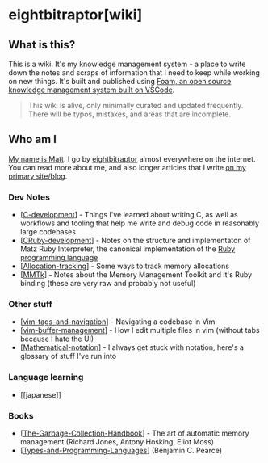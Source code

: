 # eightbitraptor[wiki]

## What is this?

This is a wiki. It's my knowledge management system - a place to write down the
notes and scraps of information that I need to keep while working on new things.
It's built and published using [Foam, an open source knowledge management system
built on VSCode](https://foambubble.github.io/foam/).

> This wiki is alive, only minimally curated and updated frequently. There will
> be typos, mistakes, and areas that are incomplete.

## Who am I

[My name is Matt](https://www.eightbitraptor.com/about). I go by
[eightbitraptor](https://www.eightbitraptor.com) almost everywhere on the
internet. You can read more about me, and also longer articles that I write [on
my primary site/blog](https://www.eightbitraptor.com).

### Dev Notes
* [[C-development]] - Things I've learned about writing C, as well as workflows
  and tooling that help me write and debug code in reasonably large codebases.
* [[CRuby-development]] - Notes on the structure and implementaton of Matz Ruby
  Interpreter, the canonical implementation of the [Ruby programming
  language](https://www.ruby-lang.org)
* [[Allocation-tracking]] - Some ways to track memory allocations
* [[MMTk]] - Notes about the Memory Management Toolkit and it's Ruby binding
  (these are very raw and probably not useful)

### Other stuff
* [[vim-tags-and-navigation]] - Navigating a codebase in Vim
* [[vim-buffer-management]] - How I edit multiple files in vim (without tabs
  because I hate the UI)
* [[Mathematical-notation]] - I always get stuck with notation, here's a
  glossary of stuff I've run into

### Language learning
* [[japanese]]

### Books

* [[The-Garbage-Collection-Handbook]] - The art of automatic memory management
  (Richard Jones, Antony Hosking, Eliot Moss)
* [[Types-and-Programming-Languages]] (Benjamin C. Pearce)

<!--<script src="{{ base.url | prepend: site.url }}/assets/dev-notes.js"></script><script>
</script>-->


[//begin]: # "Autogenerated link references for markdown compatibility"
[C-development]: c-development "C Development"
[CRuby-development]: cruby-development "CRuby Development"
[Allocation-tracking]: allocation-tracking "Allocation Tracking"
[MMTk]: mmtk "MMTk"
[vim-tags-and-navigation]: vim-tags-and-navigation "Vim Tags and Navigation"
[vim-buffer-management]: vim-buffer-management "Vim Buffer Management"
[Mathematical-notation]: mathematical-notation "Mathematical Notation"
[The-Garbage-Collection-Handbook]: the-garbage-collection-handbook "The Garbage Collection Handbook"
[Types-and-Programming-Languages]: types-and-programming-languages "Types and Programming Languages"
[//end]: # "Autogenerated link references"
